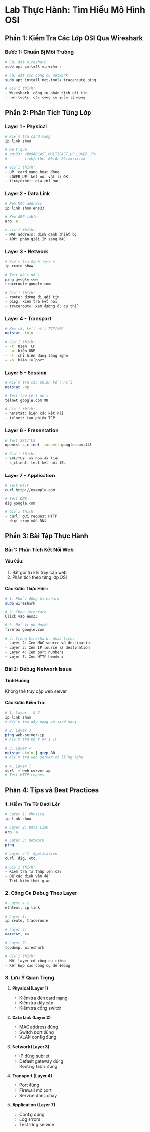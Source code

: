# Lab Thực Hành: Tìm Hiểu Mô Hình OSI

## Phần 1: Kiểm Tra Các Lớp OSI Qua Wireshark

### Bước 1: Chuẩn Bị Môi Trường
```bash
# Cài đặt Wireshark
sudo apt install wireshark

# Cài đặt các công cụ network
sudo apt install net-tools traceroute ping

# Giải thích:
- Wireshark: công cụ phân tích gói tin
- net-tools: các công cụ quản lý mạng
```

## Phần 2: Phân Tích Từng Lớp

### Layer 1 - Physical
```bash
# Kiểm tra card mạng
ip link show

# Kết quả:
# ens33: <BROADCAST,MULTICAST,UP,LOWER_UP>
#        link/ether 00:0c:29:xx:xx:xx

# Giải thích:
- UP: card mạng hoạt động
- LOWER_UP: kết nối vật lý OK
- link/ether: địa chỉ MAC
```

### Layer 2 - Data Link
```bash
# Xem MAC address
ip link show ens33

# Xem ARP table
arp -a

# Giải thích:
- MAC address: định danh thiết bị
- ARP: phân giải IP sang MAC
```

### Layer 3 - Network
```bash
# Kiểm tra định tuyến
ip route show

# Test kết nối
ping google.com
traceroute google.com

# Giải thích:
- route: đường đi gói tin
- ping: kiểm tra kết nối
- traceroute: xem đường đi cụ thể
```

### Layer 4 - Transport
```bash
# Xem các kết nối TCP/UDP
netstat -tuln

# Giải thích:
- -t: hiện TCP
- -u: hiện UDP
- -l: chỉ hiện đang lắng nghe
- -n: hiện số port
```

### Layer 5 - Session
```bash
# Kiểm tra các phiên kết nối
netstat -np

# Test tạo kết nối
telnet google.com 80

# Giải thích:
- netstat: hiện các kết nối
- telnet: tạo phiên TCP
```

### Layer 6 - Presentation
```bash
# Test SSL/TLS
openssl s_client -connect google.com:443

# Giải thích:
- SSL/TLS: mã hóa dữ liệu
- s_client: test kết nối SSL
```

### Layer 7 - Application
```bash
# Test HTTP
curl http://example.com

# Test DNS
dig google.com

# Giải thích:
- curl: gửi request HTTP
- dig: truy vấn DNS
```

## Phần 3: Bài Tập Thực Hành

### Bài 1: Phân Tích Kết Nối Web

#### Yêu Cầu:
1. Bắt gói tin khi truy cập web
2. Phân tích theo từng lớp OSI

#### Các Bước Thực Hiện:
```bash
# 1. Khởi động Wireshark
sudo wireshark

# 2. Chọn interface
Click vào ens33

# 3. Mở trình duyệt
firefox google.com

# 4. Trong Wireshark, phân tích:
- Layer 2: Xem MAC source và destination
- Layer 3: Xem IP source và destination
- Layer 4: Xem port numbers
- Layer 7: Xem HTTP headers
```

### Bài 2: Debug Network Issue

#### Tình Huống:
Không thể truy cập web server

#### Các Bước Kiểm Tra:
```bash
# 1. Layer 1 & 2
ip link show
# Kiểm tra dây mạng và card mạng

# 2. Layer 3
ping web-server-ip
# Kiểm tra kết nối IP

# 3. Layer 4
netstat -tuln | grep 80
# Kiểm tra web server có lắng nghe

# 4. Layer 7
curl -v web-server-ip
# Test HTTP request
```

## Phần 4: Tips và Best Practices

### 1. Kiểm Tra Từ Dưới Lên
```bash
# Layer 1: Physical
ip link show

# Layer 2: Data Link
arp -a

# Layer 3: Network
ping

# Layer 4-7: Application
curl, dig, etc.

# Giải thích:
- Kiểm tra từ thấp lên cao
- Dễ xác định vấn đề
- Tiết kiệm thời gian
```

### 2. Công Cụ Debug Theo Layer
```bash
# Layer 1-2:
ethtool, ip link

# Layer 3:
ip route, traceroute

# Layer 4:
netstat, ss

# Layer 7:
tcpdump, wireshark

# Giải thích:
- Mỗi layer có công cụ riêng
- Kết hợp các công cụ để debug
```

### 3. Lưu Ý Quan Trọng

1. **Physical (Layer 1)**
   - Kiểm tra đèn card mạng
   - Kiểm tra dây cáp
   - Kiểm tra cổng switch

2. **Data Link (Layer 2)**
   - MAC address đúng
   - Switch port đúng
   - VLAN config đúng

3. **Network (Layer 3)**
   - IP đúng subnet
   - Default gateway đúng
   - Routing table đúng

4. **Transport (Layer 4)**
   - Port đúng
   - Firewall mở port
   - Service đang chạy

5. **Application (Layer 7)**
   - Config đúng
   - Log errors
   - Test từng service

